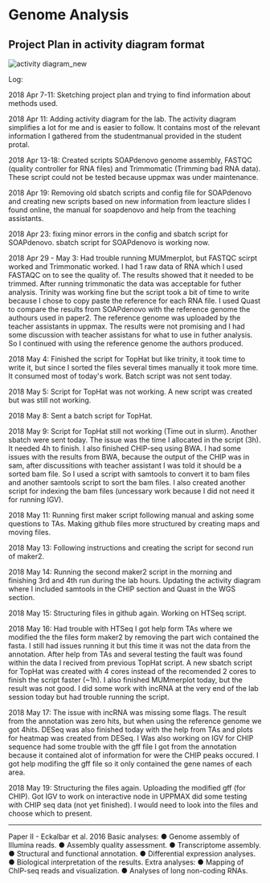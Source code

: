 # Genome Analysis 

## Project Plan in activity diagram format

![activity diagram_new](https://user-images.githubusercontent.com/10686927/40007959-a43c58de-578d-11e8-9e8f-2d1f1c625701.png)

Log:

2018 Apr 7-11: Sketching project plan and trying to find information about methods used.

2018 Apr 11: Adding activity diagram for the lab. The activity diagram simplifies a lot for me and is easier to follow. It contains most of the relevant information I gathered from the studentmanual provided in the student protal. 

2018 Apr 13-18: Created scripts SOAPdenovo genome assembly, FASTQC (quality controller for RNA files) and Trimmomatic (Trimming bad RNA data). These script could not be tested because uppmax was under maintenance.

2018 Apr 19: Removing old sbatch scripts and config file for SOAPdenovo and creating new scripts based on new information from leacture slides I found online, the manual for soapdenovo and help from the teaching assistants. 

2018 Apr 23: fixing minor errors in the config and sbatch script for SOAPdenovo. sbatch script for SOAPdenovo is working now.

2018 Apr 29 - May 3: Had trouble running MUMmerplot, but FASTQC scirpt worked and Trimmonatic worked. I had 1 raw data of RNA which I used FASTAQC on to see the quality of. The results showed that it needed to be trimmed. After running trimmonatic the data was acceptable for futher analysis. Trinity was working fine but the script took a bit of time to write because I chose to copy paste the reference for each RNA file. I used Quast to compare the results from SOAPdenovo with the reference genome the authours used in paper2. The reference genome was uploaded by the teacher assistants in uppmax. The results were not promising and I had some discussion with teacher assistans for what to use in futher analysis. So I continued with using the reference genome the authors produced.

2018 May 4: Finished the script for TopHat but like trinity, it took time to write it, but since I sorted the files several times manually it took more time. It consumed most of today's work. Batch script was not sent today. 

2018 May 5: Script for TopHat was not working. A new script was created but was still not working. 

2018 May 8: Sent a batch script for TopHat.

2018 May 9: Script for TopHat still not working (Time out in slurm). Another sbatch were sent today. The issue was the time I allocated in the script (3h). It needed 4h to finish. I also finished CHIP-seq using BWA. I had some issues with the results from BWA, because the output of the CHIP was in sam, after discussitions with teacher assistant I was told it should be a sorted bam file. So I used a script with samtools to convert it to bam files and another samtools script to sort the bam files.  I also created another script for indexing the bam files (uncessary work because I did not need it for running IGV).

2018 May 11: Running first maker script following manual and asking some questions to TAs. Making github files more structured by creating maps and moving files. 

2018 May 13: Following instructions and creating the script for second run of maker2.

2018 May 14: Running the second maker2 script in the morning and finishing 3rd and 4th run during the lab hours. Updating the activity diagram where I included samtools in the CHIP section and Quast in the WGS section.

2018 May 15: Structuring files in github again. Working on HTSeq script.

2018 May 16: Had trouble with HTSeq I got help form TAs where we modified the the files form maker2 by removing the part wich contained the fasta. I still had issues running it but this time it was not the data from the annotation. After help from TAs and several testing the fault was found within the data I recived from previous TopHat script. A new sbatch script for TopHat was created with 4 cores instead of the recomended 2 cores to finish the script faster (~1h). I also finished MUMmerplot today, but the result was not good. I did some work with incRNA at the very end of the lab session today but had trouble running the script. 

2018 May 17: The issue with incRNA was missing some flags. The result from the annotation was zero hits, but when using the reference genome we got 4hits. DESeq was also finished today with the help from TAs and plots for heatmap was created from DESeq. I Was also working on IGV for CHIP sequence had some trouble with the gff file I got from the annotation because it contained alot of information for were the CHIP peaks occured. I got help modifing the gff file so it only contained the gene names of each area. 

2018 May 19: Structuring the files again. Uploading the modified gff (for CHIP). Got IGV to work on interactive node in UPPMAX did some testing with CHIP seq data (not yet finished). I would need to look into the files and choose which to present. 

____________________________________________________________________________________________________________________________________________________________________________________________________________________________________________________________________________________________________________________________

Paper II - Eckalbar et al. 2016 
Basic analyses:
● Genome assembly of Illumina reads.
● Assembly quality assessment.
● Transcriptome assembly.
● Structural and functional annotation.
● Differential expression analyses.
● Biological interpretation of the results.
Extra analyses:
● Mapping of ChIP-seq reads and visualization.
● Analyses of long non-coding RNAs.






